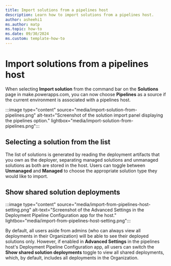 ```yaml
---
title: Import solutions from a pipelines host
description: Learn how to import solutions from a pipelines host.
author: asheehi1
ms.author: matp
ms.topic: how-to
ms.date: 09/30/2024
ms.custom: template-how-to
---
```

# Import solutions from a pipelines host

When selecting **Import solution** from the command bar on the **Solutions** page in make.powerapps.com, you can now choose **Pipelines** as a source if the current environment is associated with a pipelines host.

:::image type="content" source="media/import-solution-from-pipelines.png" alt-text="Screenshot of the solution import panel displaying the pipelines option." lightbox="media/import-solution-from-pipelines.png":::

## Selecting a solution from the list

The list of solutions is generated by reading the deployment artifacts that you own as the deployer, separating managed solutions and unmanaged solutions as both are stored in the host. Users can toggle between **Unmanaged** and **Managed** to choose the appropriate solution type they would like to import.

## Show shared solution deployments

:::image type="content" source="media/import-from-pipelines-host-setting.png" alt-text="Screenshot of the Advanced Settings in the Deployment Pipeline Configuration app for the host." lightbox="media/import-from-pipelines-host-setting.png":::

By default, all users aside from admins (who can always view all deployments in their Organization) will be able to see their deployed solutions only. However, if enabled in **Advanced Settings** in the pipelines host's Deployment Pipeline Configuration app, all users can switch the **Show shared solution deployments** toggle to view all shared deployments, which, by default, includes all deployments in the Organization.
